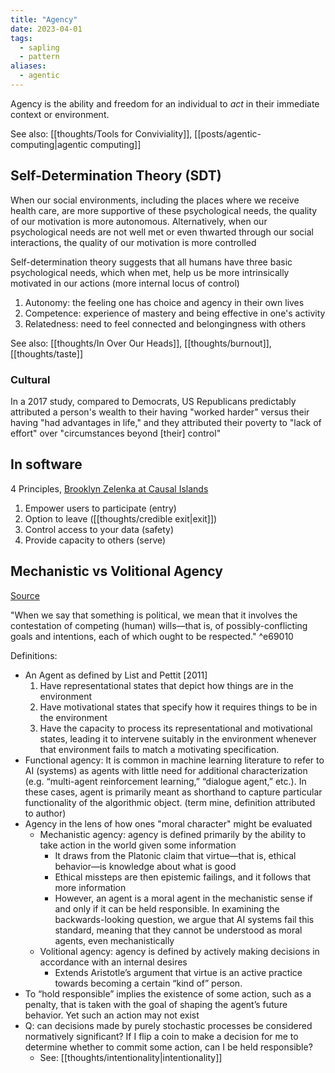 ```yaml
---
title: "Agency"
date: 2023-04-01
tags:
  - sapling
  - pattern
aliases:
  - agentic
---
```


Agency is the ability and freedom for an individual to _act_ in their immediate context or environment.

See also: [[thoughts/Tools for Conviviality]], [[posts/agentic-computing|agentic computing]]

## Self-Determination Theory (SDT)

When our social environments, including the places where we receive health care, are more supportive of these psychological needs, the quality of our motivation is more autonomous. Alternatively, when our psychological needs are not well met or even thwarted through our social interactions, the quality of our motivation is more controlled

Self-determination theory suggests that all humans have three basic psychological needs, which when met, help us be more intrinsically motivated in our actions (more internal locus of control)

1. Autonomy: the feeling one has choice and agency in their own lives
2. Competence: experience of mastery and being effective in one's activity
3. Relatedness: need to feel connected and belongingness with others

See also: [[thoughts/In Over Our Heads]], [[thoughts/burnout]], [[thoughts/taste]]

### Cultural

In a 2017 study, compared to Democrats, US Republicans predictably attributed a person's wealth to their having "worked harder" versus their having "had advantages in life," and they attributed their poverty to "lack of effort" over "circumstances beyond [their] control"
## In software

4 Principles, [Brooklyn Zelenka at Causal Islands](https://youtu.be/YKf5ItBPQ50?t=3975)

1. Empower users to participate (entry)
2. Option to leave ([[thoughts/credible exit|exit]])
3. Control access to your data (safety)
4. Provide capacity to others (serve)

## Mechanistic vs Volitional Agency
[Source](https://arxiv.org/pdf/2404.13861)

"When we say that something is political, we mean that it involves the contestation of competing (human) wills—that is, of possibly-conflicting goals and intentions, each of which ought to be respected." ^e69010

Definitions:
- An Agent as defined by List and Pettit [2011]
	1. Have representational states that depict how things are in the environment
	2. Have motivational states that specify how it requires things to be in the environment
	3. Have the capacity to process its representational and motivational states, leading it to intervene suitably in the environment whenever that environment fails to match a motivating specification.
- Functional agency: It is common in machine learning literature to refer to AI (systems) as agents with little need for additional characterization (e.g. “multi-agent reinforcement learning,” “dialogue agent,” etc.). In these cases, agent is primarily meant as shorthand to capture particular functionality of the algorithmic object. (term mine, definition attributed to author)
- Agency in the lens of how ones "moral character" might be evaluated
	- Mechanistic agency: agency is defined primarily by the ability to take action in the world given some information
		- It draws from the Platonic claim that virtue—that is, ethical behavior—is knowledge about what is good
		- Ethical missteps are then epistemic failings, and it follows that more information
		- However, an agent is a moral agent in the mechanistic sense if and only if it can be held responsible. In examining the backwards-looking question, we argue that AI systems fail this standard, meaning that they cannot be understood as moral agents, even mechanistically
	- Volitional agency: agency is defined by actively making decisions in accordance with an internal desires
		- Extends Aristotle’s argument that virtue is an active practice towards becoming a certain “kind of” person.
- To “hold responsible” implies the existence of some action, such as a penalty, that is taken with the goal of shaping the agent’s future behavior. Yet such an action may not exist
- Q: can decisions made by purely stochastic processes be considered normatively significant? If I flip a coin to make a decision for me to determine whether to commit some action, can I be held responsible?
	- See: [[thoughts/intentionality|intentionality]]